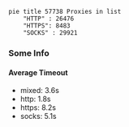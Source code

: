 
```mermaid
pie title 57738 Proxies in list
    "HTTP" : 26476
    "HTTPS": 8483
    "SOCKS" : 29921
```

### Some Info
#### Average Timeout

- mixed: 3.6s
- http: 1.8s
- https: 8.2s
- socks: 5.1s